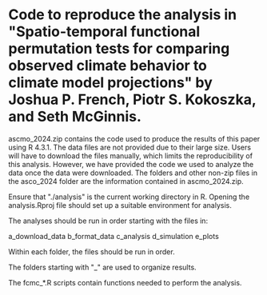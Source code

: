 # Code to reproduce the analysis in "Spatio-temporal functional permutation tests for comparing observed climate behavior to climate model projections" by Joshua P. French, Piotr S. Kokoszka, and Seth McGinnis.

ascmo_2024.zip contains the code used to produce the results of this paper using R 4.3.1. The data files are not provided due to their large size. Users will have to download the files manually, which limits the reproducibility of this analysis. However, we have provided the code we used to analyze the data once the data were downloaded. The folders and other non-zip files in the asco_2024 folder are the information contained in ascmo_2024.zip.

Ensure that "./analysis" is the current working directory in R. Opening the analysis.Rproj file should set up a suitable environment for analysis.

The analyses should be run in order starting with the files in:

a_download_data
b_format_data
c_analysis
d_simulation
e_plots

Within each folder, the files should be run in order.

The folders starting with "_" are used to organize results.

The fcmc_*.R scripts contain functions needed to perform the analysis.

